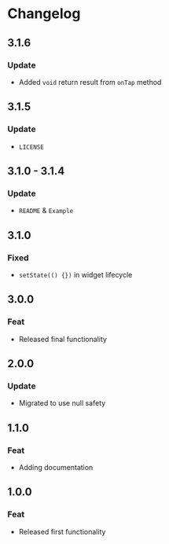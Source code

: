 # Changelog

## 3.1.6
  ### Update
  - Added `void` return result from `onTap` method

## 3.1.5
  ### Update
  - `LICENSE`

## 3.1.0 - 3.1.4
  ### Update
  - `README` & `Example`

## 3.1.0
  ### Fixed
  - `setState(() {})` in widget lifecycle

## 3.0.0
  ### Feat
  - Released final functionality

## 2.0.0
  ### Update
  - Migrated to use null safety

## 1.1.0
  ### Feat
  - Adding documentation

## 1.0.0
  ### Feat
  - Released first functionality
